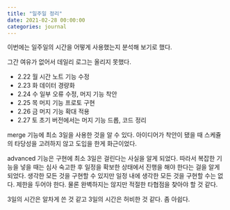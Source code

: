 ```yaml
---
title: "일주일 정리"
date: 2021-02-28 00:00:00
categories: journal
---
```


이번에는 일주일의 시간을 어떻게 사용했는지 분석해 보기로 했다.

그간 여유가 없어서 데일리 로그는 올리지 못했다.

- 2.22 월 시간 노트 기능 수정
- 2.23 화 데이터 경량화
- 2.24 수 일부 오류 수정, 머지 기능 착안
- 2.25 목 머지 기능 프로토 구현
- 2.26 금 머지 기능 확대 적용
- 2.27 토 초기 버전에서는 머지 기능 드롭, 코드 정리

merge 기능에 최소 3일을 사용한 것을 알 수 있다. 아이디어가 착안이 됐을 때 스케쥴의 타당성을 고려하지 않고 도입을 한게 화근이었다.

advanced 기능은 구현에 최소 3일은 걸린다는 사실을 알게 되었다. 따라서 복잡한 기능을 넣을 때는 심사 숙고한 후 일정을 확보한 상태에서 진행을 해야 한다는 걸을 알게 되었다. 생각한 모든 것을 구현할 수 있지만 일정 내에 생각한 모든 것을 구현할 수는 없다. 제한을 두어야 한다. 물론 완벽하지는 않지만 적절한 타협점을 찾아야 할 것 같다.

3일의 시간은 알차게 쓴 것 같고 3일의 시간은 허비한 것 같다. 좀 아쉽다.
